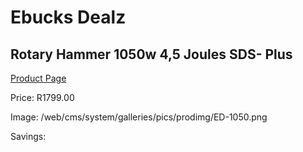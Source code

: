 
# Ebucks Dealz
## Rotary Hammer 1050w 4,5 Joules SDS- Plus
[Product Page](https://www.ebucks.com/web/shop/productSelected.do?prodId=1197626259&catId=717324798)

Price: R1799.00

Image: /web/cms/system/galleries/pics/prodimg/ED-1050.png

Savings: 


	